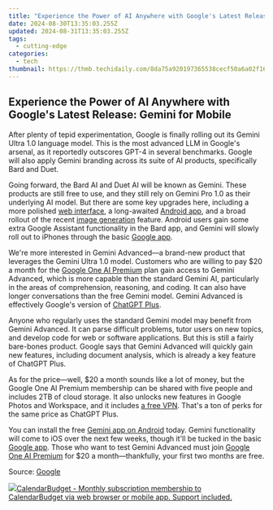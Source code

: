 ```yaml
---
title: "Experience the Power of AI Anywhere with Google's Latest Release: Gemini for Mobile"
date: 2024-08-30T13:35:03.255Z
updated: 2024-08-31T13:35:03.255Z
tags:
  - cutting-edge
categories:
  - tech
thumbnail: https://thmb.techidaily.com/8da75a920197365538cecf50a6a02f169af5b1bab79994ca4fd6fd7629b24545.jpg
---
```


## Experience the Power of AI Anywhere with Google's Latest Release: Gemini for Mobile

After plenty of tepid experimentation, Google is finally rolling out its Gemini Ultra 1.0 language model. This is the most advanced LLM in Google's arsenal, as it reportedly outscores GPT-4 in several benchmarks. Google will also apply Gemini branding across its suite of AI products, specifically Bard and Duet.

 Going forward, the Bard AI and Duet AI will be known as Gemini. These products are still free to use, and they still rely on Gemini Pro 1.0 as their underlying AI model. But there are some key upgrades here, including a more polished [web interface](http://gemini.google.com), a long-awaited [Android app](https://www.anrdoezrs.net/links/3607085/type/dlg/sid/UUhtgUeUpU2001948/https://play.google.com/store/apps/details?id=com.google.android.apps.bard), and a broad rollout of the recent [image generation](https://some-knowledge.techidaily.com/updated-from-novice-to-expert-your-path-in-google-photos/) feature. Android users gain some extra Google Assistant functionality in the Bard app, and Gemini will slowly roll out to iPhones through the basic [Google app](https://apps.apple.com/ca/app/google/id284815942).

 We're more interested in Gemini Advanced—a brand-new product that leverages the Gemini Ultra 1.0 model. Customers who are willing to pay $20 a month for the [Google One AI Premium](https://one.google.com/about) plan gain access to Gemini Advanced, which is more capable than the standard Gemini AI, particularly in the areas of comprehension, reasoning, and coding. It can also have longer conversations than the free Gemini model. Gemini Advanced is effectively Google's version of [ChatGPT Plus](https://android-location.techidaily.com/in-2024-3-effective-methods-to-fake-gps-location-on-android-for-your-vivo-y78t-drfone-by-drfone-virtual/).

 Anyone who regularly uses the standard Gemini model may benefit from Gemini Advanced. It can parse difficult problems, tutor users on new topics, and develop code for web or software applications. But this is still a fairly bare-bones product. Google says that Gemini Advanced will quickly gain new features, including document analysis, which is already a key feature of ChatGPT Plus.

 As for the price—well, $20 a month sounds like a lot of money, but the Google One AI Premium membership can be shared with five people and includes 2TB of cloud storage. It also unlocks new features in Google Photos and Workspace, and it includes [a free VPN](https://facebook-video-content.techidaily.com/updated-2024-approved-strategic-social-sharing-master-facebook-story-linking/). That's a ton of perks for the same price as ChatGPT Plus.

 You can install the free [Gemini app on Android](https://www.anrdoezrs.net/links/3607085/type/dlg/sid/UUhtgUeUpU2001948/https://play.google.com/store/apps/details?id=com.google.android.apps.bard) today. Gemini functionality will come to iOS over the next few weeks, though it'll be tucked in the basic [Google app](https://apps.apple.com/ca/app/google/id284815942). Those who want to test Gemini Advanced must join [Google One AI Premium](https://one.google.com/about) for $20 a month—thankfully, your first two months are free.

 Source: [Google](https://blog.google/products/gemini/bard-gemini-advanced-app/)

<ins class="adsbygoogle"
     style="display:block"
     data-ad-format="autorelaxed"
     data-ad-client="ca-pub-7571918770474297"
     data-ad-slot="1223367746"></ins>



<ins class="adsbygoogle"
     style="display:block"
     data-ad-client="ca-pub-7571918770474297"
     data-ad-slot="8358498916"
     data-ad-format="auto"
     data-full-width-responsive="true"></ins>



<!-- affiliate ads begin -->
<a href="https://secure.2checkout.com/order/checkout.php?PRODS=37701530&QTY=1&AFFILIATE=108875&CART=1"><img src="https://secure.avangate.com/images/merchant/6fe0c81e3f9438db11ebbfba6c5ce460/products/copy_cbLogo_with_text_blue.png" border="0">CalendarBudget - Monthly subscription membership to CalendarBudget via web browser or mobile app. Support included. </a>
<!-- affiliate ads end -->